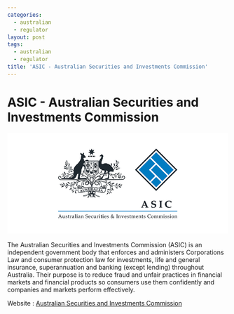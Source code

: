 ```yaml
---
categories:
  - australian
  - regulator
layout: post
tags:
  - australian
  - regulator
title: 'ASIC - Australian Securities and Investments Commission'
---
```

# ASIC - Australian Securities and Investments Commission


<div align="center">
<img alt="ASIC" src="/static/img/regulators-logo/asic-logo.jpg" title="ASIC">
</div>

The Australian Securities and Investments Commission (ASIC) is an independent government body that enforces and administers Corporations Law and consumer protection law for investments, life and general insurance, superannuation and banking (except lending) throughout Australia. Their purpose is to reduce fraud and unfair practices in financial markets and financial products so consumers use them confidently and companies and markets perform effectively.

Website : <a href="http://www.asic.gov.au/">Australian Securities and Investments Commission</a>
